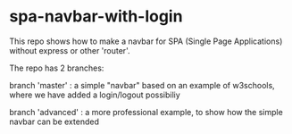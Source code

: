 # spa-navbar-with-login

This repo shows how to make a navbar for SPA (Single Page Applications) without express or other 'router'. 

The repo has 2 branches: 

  branch 'master'  : a simple "navbar" based on an example of w3schools, where we have added a login/logout possibiliy
  
  branch 'advanced' : a more professional example, to show how the simple navbar can be extended
